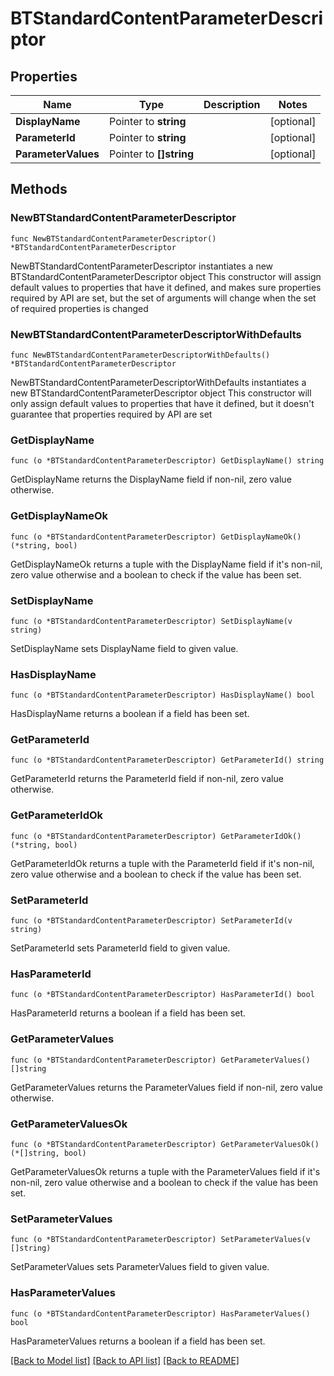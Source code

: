 # BTStandardContentParameterDescriptor

## Properties

Name | Type | Description | Notes
------------ | ------------- | ------------- | -------------
**DisplayName** | Pointer to **string** |  | [optional] 
**ParameterId** | Pointer to **string** |  | [optional] 
**ParameterValues** | Pointer to **[]string** |  | [optional] 

## Methods

### NewBTStandardContentParameterDescriptor

`func NewBTStandardContentParameterDescriptor() *BTStandardContentParameterDescriptor`

NewBTStandardContentParameterDescriptor instantiates a new BTStandardContentParameterDescriptor object
This constructor will assign default values to properties that have it defined,
and makes sure properties required by API are set, but the set of arguments
will change when the set of required properties is changed

### NewBTStandardContentParameterDescriptorWithDefaults

`func NewBTStandardContentParameterDescriptorWithDefaults() *BTStandardContentParameterDescriptor`

NewBTStandardContentParameterDescriptorWithDefaults instantiates a new BTStandardContentParameterDescriptor object
This constructor will only assign default values to properties that have it defined,
but it doesn't guarantee that properties required by API are set

### GetDisplayName

`func (o *BTStandardContentParameterDescriptor) GetDisplayName() string`

GetDisplayName returns the DisplayName field if non-nil, zero value otherwise.

### GetDisplayNameOk

`func (o *BTStandardContentParameterDescriptor) GetDisplayNameOk() (*string, bool)`

GetDisplayNameOk returns a tuple with the DisplayName field if it's non-nil, zero value otherwise
and a boolean to check if the value has been set.

### SetDisplayName

`func (o *BTStandardContentParameterDescriptor) SetDisplayName(v string)`

SetDisplayName sets DisplayName field to given value.

### HasDisplayName

`func (o *BTStandardContentParameterDescriptor) HasDisplayName() bool`

HasDisplayName returns a boolean if a field has been set.

### GetParameterId

`func (o *BTStandardContentParameterDescriptor) GetParameterId() string`

GetParameterId returns the ParameterId field if non-nil, zero value otherwise.

### GetParameterIdOk

`func (o *BTStandardContentParameterDescriptor) GetParameterIdOk() (*string, bool)`

GetParameterIdOk returns a tuple with the ParameterId field if it's non-nil, zero value otherwise
and a boolean to check if the value has been set.

### SetParameterId

`func (o *BTStandardContentParameterDescriptor) SetParameterId(v string)`

SetParameterId sets ParameterId field to given value.

### HasParameterId

`func (o *BTStandardContentParameterDescriptor) HasParameterId() bool`

HasParameterId returns a boolean if a field has been set.

### GetParameterValues

`func (o *BTStandardContentParameterDescriptor) GetParameterValues() []string`

GetParameterValues returns the ParameterValues field if non-nil, zero value otherwise.

### GetParameterValuesOk

`func (o *BTStandardContentParameterDescriptor) GetParameterValuesOk() (*[]string, bool)`

GetParameterValuesOk returns a tuple with the ParameterValues field if it's non-nil, zero value otherwise
and a boolean to check if the value has been set.

### SetParameterValues

`func (o *BTStandardContentParameterDescriptor) SetParameterValues(v []string)`

SetParameterValues sets ParameterValues field to given value.

### HasParameterValues

`func (o *BTStandardContentParameterDescriptor) HasParameterValues() bool`

HasParameterValues returns a boolean if a field has been set.


[[Back to Model list]](../README.md#documentation-for-models) [[Back to API list]](../README.md#documentation-for-api-endpoints) [[Back to README]](../README.md)


